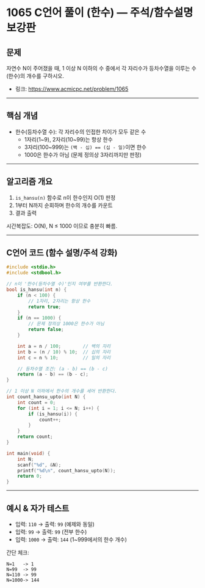 # 1065 C언어 풀이 (한수) — 주석/함수설명 보강판

## 문제
자연수 N이 주어졌을 때, 1 이상 N 이하의 수 중에서 각 자리수가 등차수열을 이루는 수(한수)의 개수를 구하시오.  
- 링크: <https://www.acmicpc.net/problem/1065>

---

## 핵심 개념
- 한수(등차수열 수): 각 자리수의 인접한 차이가 모두 같은 수
  - 1자리(1~9), 2자리(10~99)는 항상 한수
  - 3자리(100~999)는 `(백 - 십) == (십 - 일)`이면 한수
  - 1000은 한수가 아님 (문제 정의상 3자리까지만 판정)

---

## 알고리즘 개요
1. `is_hansu(n)` 함수로 n이 한수인지 O(1) 판정
2. 1부터 N까지 순회하며 한수의 개수를 카운트
3. 결과 출력

시간복잡도: O(N), N ≤ 1000 이므로 충분히 빠름.

---

## C언어 코드 (함수 설명/주석 강화)

```c
#include <stdio.h>
#include <stdbool.h>

// n이 '한수(등차수열 수)'인지 여부를 반환한다.
bool is_hansu(int n) {
    if (n < 100) {
        // 1자리, 2자리는 항상 한수
        return true;
    }
    if (n == 1000) {
        // 문제 정의상 1000은 한수가 아님
        return false;
    }

    int a = n / 100;        // 백의 자리
    int b = (n / 10) % 10;  // 십의 자리
    int c = n % 10;         // 일의 자리

    // 등차수열 조건: (a - b) == (b - c)
    return (a - b) == (b - c);
}

// 1 이상 N 이하에서 한수의 개수를 세어 반환한다.
int count_hansu_upto(int N) {
    int count = 0;
    for (int i = 1; i <= N; i++) {
        if (is_hansu(i)) {
            count++;
        }
    }
    return count;
}

int main(void) {
    int N;
    scanf("%d", &N);
    printf("%d\n", count_hansu_upto(N));
    return 0;
}
```

---

## 예시 & 자가 테스트
- 입력: `110` → 출력: `99` (예제와 동일)
- 입력: `99` → 출력: `99` (전부 한수)
- 입력: `1000` → 출력: `144` (1~999에서의 한수 개수)

간단 체크:
```text
N=1   -> 1
N=99  -> 99
N=110 -> 99
N=1000-> 144
```
